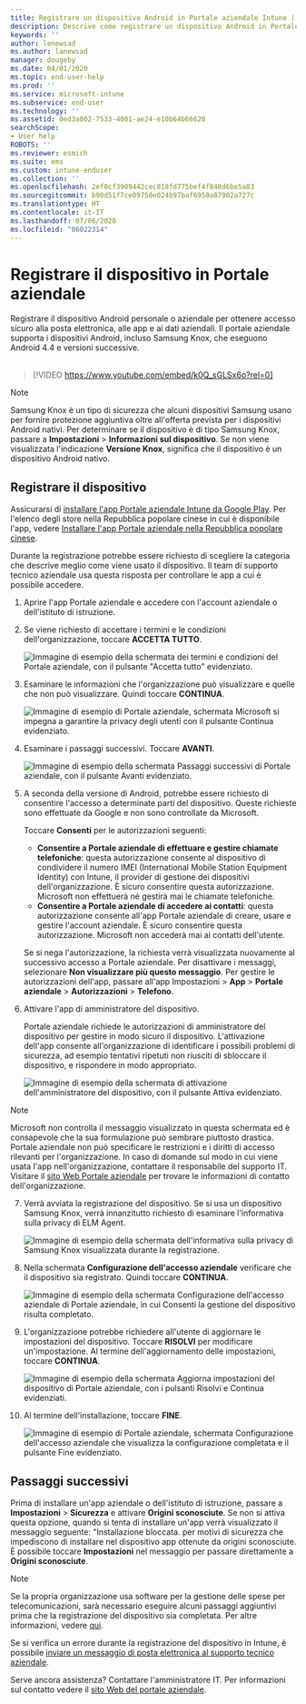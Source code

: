 ```yaml
---
title: Registrare un dispositivo Android in Portale aziendale Intune | Microsoft Docs
description: Descrive come registrare un dispositivo Android in Portale aziendale Intune
keywords: ''
author: lenewsad
ms.author: lanewsad
manager: dougeby
ms.date: 04/01/2020
ms.topic: end-user-help
ms.prod: ''
ms.service: microsoft-intune
ms.subservice: end-user
ms.technology: ''
ms.assetid: 0ed3a002-7533-4001-ae24-e10b64b66620
searchScope:
- User help
ROBOTS: ''
ms.reviewer: esmich
ms.suite: ems
ms.custom: intune-enduser
ms.collection: ''
ms.openlocfilehash: 2ef0cf3909442cec818fd775bef4f848d6be5a83
ms.sourcegitcommit: b90d51f7ce09750e024b97baf6950a87902a727c
ms.translationtype: HT
ms.contentlocale: it-IT
ms.lasthandoff: 07/06/2020
ms.locfileid: "86022314"
---
```

# <a name="enroll-your-device-with-company-portal"></a>Registrare il dispositivo in Portale aziendale  
Registrare il dispositivo Android personale o aziendale per ottenere accesso sicuro alla posta elettronica, alle app e ai dati aziendali. Il portale aziendale supporta i dispositivi Android, incluso Samsung Knox, che eseguono Android 4.4 e versioni successive.  
</br>
> [!VIDEO https://www.youtube.com/embed/k0Q_sGLSx6o?rel=0]

> [!NOTE]
> Samsung Knox è un tipo di sicurezza che alcuni dispositivi Samsung usano per fornire protezione aggiuntiva oltre all'offerta prevista per i dispositivi Android nativi. Per determinare se il dispositivo è di tipo Samsung Knox, passare a **Impostazioni** > **Informazioni sul dispositivo**. Se non viene visualizzata l'indicazione **Versione Knox**, significa che il dispositivo è un dispositivo Android nativo.

## <a name="enroll-device"></a>Registrare il dispositivo  
Assicurarsi di [installare l'app Portale aziendale Intune da Google Play](https://play.google.com/store/apps/details?id=com.microsoft.windowsintune.companyportal). Per l'elenco degli store nella Repubblica popolare cinese in cui è disponibile l'app, vedere [Installare l'app Portale aziendale nella Repubblica popolare cinese](install-company-portal-android-china.md).

Durante la registrazione potrebbe essere richiesto di scegliere la categoria che descrive meglio come viene usato il dispositivo. Il team di supporto tecnico aziendale usa questa risposta per controllare le app a cui è possibile accedere.  

1. Aprire l'app Portale aziendale e accedere con l'account aziendale o dell'istituto di istruzione.  

2. Se viene richiesto di accettare i termini e le condizioni dell'organizzazione, toccare **ACCETTA TUTTO**.  

   ![Immagine di esempio della schermata dei termini e condizioni del Portale aziendale, con il pulsante "Accetta tutto" evidenziato.](./media/accept-terms-1911.png)  


3. Esaminare le informazioni che l'organizzazione può visualizzare e quelle che non può visualizzare. Quindi toccare **CONTINUA**.


    ![Immagine di esempio di Portale aziendale, schermata Microsoft si impegna a garantire la privacy degli utenti con il pulsante Continua evidenziato.](./media/android-privacy-screen-1911.png)  
4. Esaminare i passaggi successivi. Toccare **AVANTI**.  

    ![Immagine di esempio della schermata Passaggi successivi di Portale aziendale, con il pulsante Avanti evidenziato.](./media/android-whats-next-1911.png)  


5. A seconda della versione di Android, potrebbe essere richiesto di consentire l'accesso a determinate parti del dispositivo. Queste richieste sono effettuate da Google e non sono controllate da Microsoft.  

    Toccare **Consenti** per le autorizzazioni seguenti:  
    * **Consentire a Portale aziendale di effettuare e gestire chiamate telefoniche**: questa autorizzazione consente al dispositivo di condividere il numero IMEI (International Mobile Station Equipment Identity) con Intune, il provider di gestione dei dispositivi dell'organizzazione. È sicuro consentire questa autorizzazione. Microsoft non effettuerà né gestirà mai le chiamate telefoniche.  
    * **Consentire a Portale aziendale di accedere ai contatti**: questa autorizzazione consente all'app Portale aziendale di creare, usare e gestire l'account aziendale.  È sicuro consentire questa autorizzazione. Microsoft non accederà mai ai contatti dell'utente. 

    Se si nega l'autorizzazione, la richiesta verrà visualizzata nuovamente al successivo accesso a Portale aziendale. Per disattivare i messaggi, selezionare **Non visualizzare più questo messaggio**. Per gestire le autorizzazioni dell'app, passare all'app Impostazioni > **App** > **Portale aziendale** > **Autorizzazioni** > **Telefono**.  

6. Attivare l'app di amministratore del dispositivo. 

    Portale aziendale richiede le autorizzazioni di amministratore del dispositivo per gestire in modo sicuro il dispositivo. L'attivazione dell'app consente all'organizzazione di identificare i possibili problemi di sicurezza, ad esempio tentativi ripetuti non riusciti di sbloccare il dispositivo, e rispondere in modo appropriato.  

    ![Immagine di esempio della schermata di attivazione dell'amministratore del dispositivo, con il pulsante Attiva evidenziato.](./media/activate-device-administrator-1911.png)  

> [!NOTE]
> Microsoft non controlla il messaggio visualizzato in questa schermata ed è consapevole che la sua formulazione può sembrare piuttosto drastica. Portale aziendale non può specificare le restrizioni e i diritti di accesso rilevanti per l'organizzazione. In caso di domande sul modo in cui viene usata l'app nell'organizzazione, contattare il responsabile del supporto IT. Visitare il [sito Web Portale aziendale](https://go.microsoft.com/fwlink/?linkid=2010980) per trovare le informazioni di contatto dell'organizzazione.  


7. Verrà avviata la registrazione del dispositivo. Se si usa un dispositivo Samsung Knox, verrà innanzitutto richiesto di esaminare l'informativa sulla privacy di ELM Agent.   

    ![Immagine di esempio della schermata dell'informativa sulla privacy di Samsung Knox visualizzata durante la registrazione.](./media/and-enroll-7-knox-privacy-policy.png)  

8. Nella schermata **Configurazione dell'accesso aziendale** verificare che il dispositivo sia registrato. Quindi toccare **CONTINUA**.  

    ![Immagine di esempio della schermata Configurazione dell'accesso aziendale di Portale aziendale, in cui Consenti la gestione del dispositivo risulta completato.](./media/update-settings-1911.png)  

9. L'organizzazione potrebbe richiedere all'utente di aggiornare le impostazioni del dispositivo. Toccare **RISOLVI** per modificare un'impostazione. Al termine dell'aggiornamento delle impostazioni, toccare **CONTINUA**.  

   ![Immagine di esempio della schermata Aggiorna impostazioni del dispositivo di Portale aziendale, con i pulsanti Risolvi e Continua evidenziati.](./media/resolve-settings-1911.png)  

10. Al termine dell'installazione, toccare **FINE**.    

    ![Immagine di esempio di Portale aziendale, schermata Configurazione dell'accesso aziendale che visualizza la configurazione completata e il pulsante Fine evidenziato.](./media/android-enrollment-done-1911.png) 

## <a name="next-steps"></a>Passaggi successivi  

Prima di installare un'app aziendale o dell'istituto di istruzione, passare a **Impostazioni** > **Sicurezza** e attivare **Origini sconosciute**. Se non si attiva questa opzione, quando si tenta di installare un'app verrà visualizzato il messaggio seguente: "Installazione bloccata. per motivi di sicurezza che impediscono di installare nel dispositivo app ottenute da origini sconosciute. È possibile toccare **Impostazioni** nel messaggio per passare direttamente a **Origini sconosciute**.  

> [!Note]
> Se la propria organizzazione usa software per la gestione delle spese per telecomunicazioni, sarà necessario eseguire alcuni passaggi aggiuntivi prima che la registrazione del dispositivo sia completata. Per altre informazioni, vedere [qui](enroll-your-device-with-telecom-expense-management-android.md).

Se si verifica un errore durante la registrazione del dispositivo in Intune, è possibile [inviare un messaggio di posta elettronica al supporto tecnico aziendale](send-logs-to-your-it-admin-by-email-android.md).  

Serve ancora assistenza? Contattare l'amministratore IT. Per informazioni sul contatto vedere il [sito Web del portale aziendale](https://go.microsoft.com/fwlink/?linkid=2010980).  